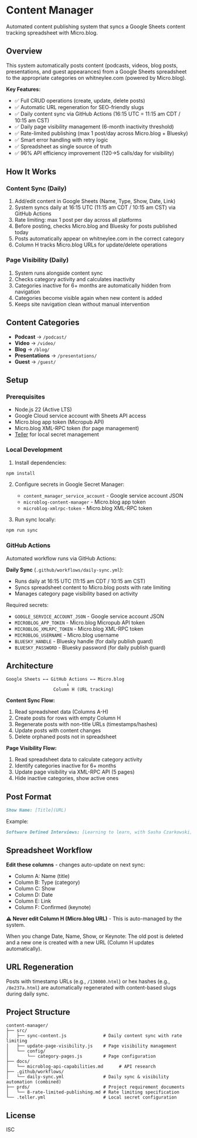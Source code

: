 # Content Manager

Automated content publishing system that syncs a Google Sheets content tracking spreadsheet with Micro.blog.

## Overview

This system automatically posts content (podcasts, videos, blog posts, presentations, and guest appearances) from a Google Sheets spreadsheet to the appropriate categories on whitneylee.com (powered by Micro.blog).

**Key Features:**
- ✅ Full CRUD operations (create, update, delete posts)
- ✅ Automatic URL regeneration for SEO-friendly slugs
- ✅ Daily content sync via GitHub Actions (16:15 UTC = 11:15 am CDT / 10:15 am CST)
- ✅ Daily page visibility management (6-month inactivity threshold)
- ✅ Rate-limited publishing (max 1 post/day across Micro.blog + Bluesky)
- ✅ Smart error handling with retry logic
- ✅ Spreadsheet as single source of truth
- ✅ 96% API efficiency improvement (120→5 calls/day for visibility)

## How It Works

### Content Sync (Daily)
1. Add/edit content in Google Sheets (Name, Type, Show, Date, Link)
2. System syncs daily at 16:15 UTC (11:15 am CDT / 10:15 am CST) via GitHub Actions
3. Rate limiting: max 1 post per day across all platforms
4. Before posting, checks Micro.blog and Bluesky for posts published today
5. Posts automatically appear on whitneylee.com in the correct category
6. Column H tracks Micro.blog URLs for update/delete operations

### Page Visibility (Daily)
1. System runs alongside content sync
2. Checks category activity and calculates inactivity
3. Categories inactive for 6+ months are automatically hidden from navigation
4. Categories become visible again when new content is added
5. Keeps site navigation clean without manual intervention

## Content Categories

- **Podcast** → `/podcast/`
- **Video** → `/video/`
- **Blog** → `/blog/`
- **Presentations** → `/presentations/`
- **Guest** → `/guest/`

## Setup

### Prerequisites
- Node.js 22 (Active LTS)
- Google Cloud service account with Sheets API access
- Micro.blog app token (Micropub API)
- Micro.blog XML-RPC token (for page management)
- [Teller](https://github.com/tellerops/teller) for local secret management

### Local Development

1. Install dependencies:
```bash
npm install
```

2. Configure secrets in Google Secret Manager:
   - `content_manager_service_account` - Google service account JSON
   - `microblog-content-manager` - Micro.blog app token
   - `microblog-xmlrpc-token` - Micro.blog XML-RPC token

3. Run sync locally:
```bash
npm run sync
```

### GitHub Actions

Automated workflow runs via GitHub Actions:

**Daily Sync** (`.github/workflows/daily-sync.yml`):
- Runs daily at 16:15 UTC (11:15 am CDT / 10:15 am CST)
- Syncs spreadsheet content to Micro.blog posts with rate limiting
- Manages category page visibility based on activity

Required secrets:
- `GOOGLE_SERVICE_ACCOUNT_JSON` - Google service account JSON
- `MICROBLOG_APP_TOKEN` - Micro.blog Micropub API token
- `MICROBLOG_XMLRPC_TOKEN` - Micro.blog XML-RPC token
- `MICROBLOG_USERNAME` - Micro.blog username
- `BLUESKY_HANDLE` - Bluesky handle (for daily publish guard)
- `BLUESKY_PASSWORD` - Bluesky password (for daily publish guard)

## Architecture

```
Google Sheets ←→ GitHub Actions ←→ Micro.blog
                       ↓
                  Column H (URL tracking)
```

**Content Sync Flow:**
1. Read spreadsheet data (Columns A-H)
2. Create posts for rows with empty Column H
3. Regenerate posts with non-title URLs (timestamps/hashes)
4. Update posts with content changes
5. Delete orphaned posts not in spreadsheet

**Page Visibility Flow:**
1. Read spreadsheet data to calculate category activity
2. Identify categories inactive for 6+ months
3. Update page visibility via XML-RPC API (5 pages)
4. Hide inactive categories, show active ones

## Post Format

```markdown
Show Name: [Title](URL)
```

Example:
```markdown
Software Defined Interviews: [Learning to learn, with Sasha Czarkowski](https://www.softwaredefinedinterviews.com/91)
```

## Spreadsheet Workflow

**Edit these columns** - changes auto-update on next sync:
- Column A: Name (title)
- Column B: Type (category)
- Column C: Show
- Column D: Date
- Column E: Link
- Column F: Confirmed (keynote)

**⚠️ Never edit Column H (Micro.blog URL)** - This is auto-managed by the system.

When you change Date, Name, Show, or Keynote: The old post is deleted and a new one is created with a new URL (Column H updates automatically).

## URL Regeneration

Posts with timestamp URLs (e.g., `/130000.html`) or hex hashes (e.g., `/8e237a.html`) are automatically regenerated with content-based slugs during daily sync.

## Project Structure

```text
content-manager/
├── src/
│   ├── sync-content.js              # Daily content sync with rate limiting
│   ├── update-page-visibility.js    # Page visibility management
│   └── config/
│       └── category-pages.js        # Page configuration
├── docs/
│   └── microblog-api-capabilities.md      # API research
├── .github/workflows/
│   └── daily-sync.yml               # Daily sync & visibility automation (combined)
├── prds/                            # Project requirement documents
│   └── 8-rate-limited-publishing.md # Rate limiting specification
└── .teller.yml                      # Local secret configuration
```

## License

ISC
